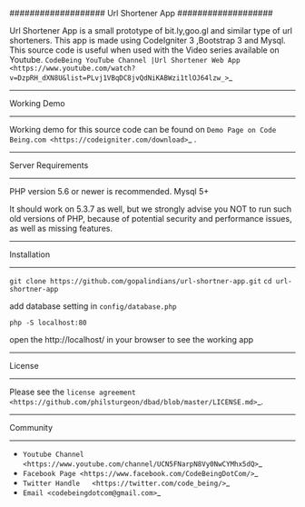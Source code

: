 ###################
Url Shortener App
###################

Url Shortener App is a small prototype of bit.ly,goo.gl and similar type of url shorteners.
This app is made using CodeIgniter 3 ,Bootstrap 3 and Mysql.
This source code is useful when used with the Video series available on Youtube.
`CodeBeing YouTube Channel |Url Shortener Web App
<https://www.youtube.com/watch?v=DzpRH_dXN8U&list=PLvj1VBqDC8jvQdNiKABWzi1tlOJ64lzw_>`_


*******************
Working Demo
*******************

Working demo for this source code can be found on  `Demo Page on Code Being.com
<https://codeigniter.com/download>`_ .


*******************
Server Requirements
*******************

PHP version 5.6 or newer is recommended.
Mysql 5+

It should work on 5.3.7 as well, but we strongly advise you NOT to run
such old versions of PHP, because of potential security and performance
issues, as well as missing features.

************
Installation
************

`git clone https://github.com/gopalindians/url-shortner-app.git`
`cd url-shortner-app`

add database setting in `config/database.php`  

`php -S localhost:80`

open the http://localhost/ in your browser to see the working app
 

*******
License
*******

Please see the `license
agreement <https://github.com/philsturgeon/dbad/blob/master/LICENSE.md>`_.

*********
Community
*********

-  `Youtube Channel <https://www.youtube.com/channel/UCN5FNarpN8Vy0NwCYMhx5dQ>`_
-  `Facebook Page <https://www.facebook.com/CodeBeingDotCom/>`_
-  `Twitter Handle   <https://twitter.com/code_being/>`_
-  `Email <codebeingdotcom@gmail.com>`_
